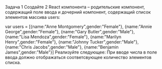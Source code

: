 Задача 1 Создайте 2 React компонента – родительские компонент, содержащий поле ввода и дочерний компонент, содержащий список элементов массива users:

var users = [{name:"Anne Montgomery",gender:"Female"},
{name:"Annie George",gender:"Female"},
{name:"Gary Butler",gender:"Male"},
{name:"Lisa Mendoza",gender:"Female"},
{name:"Marilyn Henry",gender:"Female"},
{name:"Johnny Tucker",gender:"Male"},
{name:"Chris Jacobs",gender:"Male"},
{name:"Benjamin James",gender:"Male"}] 
Реализуйте следующее: При вводе числа в поле ввода должно отображаться соответсвующее количество элементов списка.